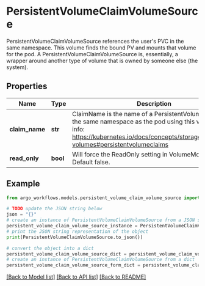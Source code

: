 # PersistentVolumeClaimVolumeSource

PersistentVolumeClaimVolumeSource references the user's PVC in the same namespace. This volume finds the bound PV and mounts that volume for the pod. A PersistentVolumeClaimVolumeSource is, essentially, a wrapper around another type of volume that is owned by someone else (the system).

## Properties

Name | Type | Description | Notes
------------ | ------------- | ------------- | -------------
**claim_name** | **str** | ClaimName is the name of a PersistentVolumeClaim in the same namespace as the pod using this volume. More info: https://kubernetes.io/docs/concepts/storage/persistent-volumes#persistentvolumeclaims | 
**read_only** | **bool** | Will force the ReadOnly setting in VolumeMounts. Default false. | [optional] 

## Example

```python
from argo_workflows.models.persistent_volume_claim_volume_source import PersistentVolumeClaimVolumeSource

# TODO update the JSON string below
json = "{}"
# create an instance of PersistentVolumeClaimVolumeSource from a JSON string
persistent_volume_claim_volume_source_instance = PersistentVolumeClaimVolumeSource.from_json(json)
# print the JSON string representation of the object
print(PersistentVolumeClaimVolumeSource.to_json())

# convert the object into a dict
persistent_volume_claim_volume_source_dict = persistent_volume_claim_volume_source_instance.to_dict()
# create an instance of PersistentVolumeClaimVolumeSource from a dict
persistent_volume_claim_volume_source_form_dict = persistent_volume_claim_volume_source.from_dict(persistent_volume_claim_volume_source_dict)
```
[[Back to Model list]](../README.md#documentation-for-models) [[Back to API list]](../README.md#documentation-for-api-endpoints) [[Back to README]](../README.md)


